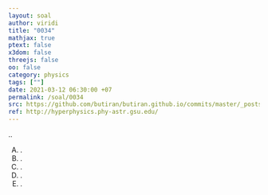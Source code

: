 ```yaml
---
layout: soal
author: viridi
title: "0034"
mathjax: true
ptext: false
x3dom: false
threejs: false
oo: false
category: physics
tags: [""]
date: 2021-03-12 06:30:00 +07
permalink: /soal/0034
src: https://github.com/butiran/butiran.github.io/commits/master/_posts/soal/03/2021-03-12-blank-4.md
ref: http://hyperphysics.phy-astr.gsu.edu/
---
```

..

<ol type="A">
<li>.
<li>.
<li>.
<li>.
<li>.
